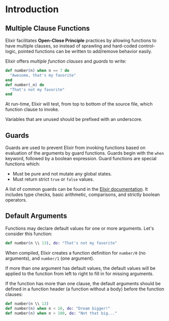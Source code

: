 # Introduction

## Multiple Clause Functions

Elixir facilitates **Open-Close Principle** practices by allowing functions to have multiple clauses, so instead of sprawling and hard-coded control-logic, pointed functions can be written to add/remove behavior easily.

Elixir offers *multiple function clauses* and *guards* to write:

``` elixir
def number(n) when n == 7 do
  "Awesome, that's my favorite"
end
def number(_n) do
  "That's not my favorite"
end
```

At run-time, Elixir will test, from top to bottom of the source file, which function clause to invoke.

Variables that are unused should be prefixed with an underscore.

## Guards

Guards are used to prevent Elixir from invoking functions based on evaluation of the arguments by guard functions. Guards begin with the `when` keyword, followed by a boolean expression. Guard functions are special functions which:

  - Must be pure and not mutate any global states.
  - Must return strict `true` or `false` values.

A list of common guards can be found in the [Elixir documentation](https://hexdocs.pm/elixir/master/Kernel.html#guards). It includes type checks, basic arithmetic, comparisons, and strictly boolean operators.

## Default Arguments

Functions may declare default values for one or more arguments. Let's consider this function:

``` elixir
def number(n \\ 13), do: "That's not my favorite"
```

When compiled, Elixir creates a function definition for `number/0` (no arguments), and `number/1` (one argument).

If more than one argument has default values, the default values will be applied to the function from left to right to fill in for missing arguments.

If the function has more than one clause, the default arguments should be defined in a function header (a function without a body) before the function clauses:

``` elixir
def number(n \\ 13)
def number(n) when n < 10, do: "Dream bigger!"
def number(n) when n > 100, do: "Not that big..."
```
